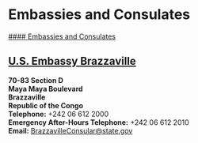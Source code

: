 # Embassies and Consulates

[#### Embassies and Consulates](javascript:void(0); "Embassies and Consulates")

## [U.S. Embassy Brazzaville](https://cg.usembassy.gov/)

**70-83 Section D  
Maya Maya Boulevard   
Brazzaville  
Republic of the Congo  
Telephone:** +242 06 612 2000   
**Emergency After-Hours Telephone:** +242 06 612 2010  
**Email:** [BrazzavilleConsular@state.gov](mailto:BrazzavilleConsular@state.gov)